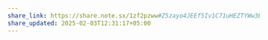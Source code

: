 ```yaml
---
share_link: https://share.note.sx/1zf2pzww#Z5zayo4JEEf5Iv1C71uHEZTYWw3B1QK/YYmqKYeNysw
share_updated: 2025-02-03T12:31:17+05:00
---
```

